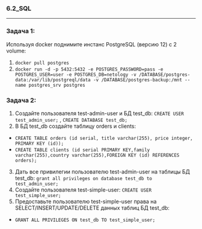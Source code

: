 ### 6.2_SQL
--------------------------------------------------------------------
### Задача 1: </br>
Используя docker поднимите инстанс PostgreSQL (версию 12) c 2 volume: </br>
1) `docker pull postgres` </br>
2) `docker run -d -p 5432:5432 -e POSTGRES_PASSWORD=pass -e POSTGRES_USER=user -e POSTGRES_DB=netology -v /DATABASE/postgres-data:/var/lib/postgreql/data -v /DATABASE/postgres-backup:/mnt --name postgres_srv postgres` </br>

### Задача 2: </br>
1) Создайте пользователя test-admin-user и БД test_db: `CREATE USER test_admin_user;` , `CREATE DATABASE test_db;` </br>
2) В БД test_db создайте таблицу orders и clients:  </br>
- `CREATE TABLE orders (id serial, title varchar(255), price integer, PRIMARY KEY (id));` </br>
- `CREATE TABLE clients (id serial PRIMARY KEY,family varchar(255),country varchar(255),FOREIGN KEY (id) REFERENCES orders);`</br>

3) Дать все привилегии пользователю test-admin-user на таблицы БД test_db: `grant all privileges on database test_db to test_admin_user;`</br>
4) Cоздайте пользователя test-simple-user: `CREATE USER test_simple_user;` </br>
5) Предоставьте пользователю test-simple-user права на SELECT/INSERT/UPDATE/DELETE данных таблиц БД test_db: </br>
- `GRANT ALL PRIVILEGES ON test_db TO test_simple_user;`</br>
